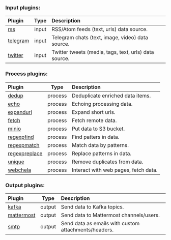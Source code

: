 ### Input plugins:

| Plugin                                                                                                  |  Type   | Description                                           |
|:--------------------------------------------------------------------------------------------------------|:-------:|:------------------------------------------------------|
| [rss](https://github.com/livelace/gosquito/blob/master/docs/plugins/input/rss.md)                       |  input  | RSS/Atom feeds (text, urls) data source.              |
| [telegram](https://github.com/livelace/gosquito/blob/master/docs/plugins/input/telegram.md)             |  input  | Telegram chats (text, image, video) data source.      |
| [twitter](https://github.com/livelace/gosquito/blob/master/docs/plugins/input/twitter.md)               |  input  | Twitter tweets (media, tags, text, urls) data source. |

### Process plugins:

| Plugin                                                                                                  |  Type   | Description                                           |
|:--------------------------------------------------------------------------------------------------------|:-------:|:------------------------------------------------------|
| [dedup](https://github.com/livelace/gosquito/blob/master/docs/plugins/process/dedup.md)                 | process | Deduplicate enriched data items.                      |
| [echo](https://github.com/livelace/gosquito/blob/master/docs/plugins/process/echo.md)                   | process | Echoing processing data.                              |
| [expandurl](https://github.com/livelace/gosquito/blob/master/docs/plugins/process/expandurl.md)         | process | Expand short urls.                                    |
| [fetch](https://github.com/livelace/gosquito/blob/master/docs/plugins/process/fetch.md)                 | process | Fetch remote data.                                    |
| [minio](https://github.com/livelace/gosquito/blob/master/docs/plugins/process/minio.md)                 | process | Put data to S3 bucket.                                |
| [regexpfind](https://github.com/livelace/gosquito/blob/master/docs/plugins/process/regexpfind.md)       | process | Find patters in data.                                 |
| [regexpmatch](https://github.com/livelace/gosquito/blob/master/docs/plugins/process/regexpmatch.md)     | process | Match data by patterns.                               |
| [regexpreplace](https://github.com/livelace/gosquito/blob/master/docs/plugins/process/regexpreplace.md) | process | Replace patterns in data.                             |
| [unique](https://github.com/livelace/gosquito/blob/master/docs/plugins/process/unique.md)               | process | Remove duplicates from data.                          |
| [webchela](https://github.com/livelace/gosquito/blob/master/docs/plugins/process/webchela.md)           | process | Interact with web pages, fetch data.                  |

### Output plugins:

| Plugin                                                                                                  |  Type   | Description                                           |
|:--------------------------------------------------------------------------------------------------------|:-------:|:------------------------------------------------------|
| [kafka](https://github.com/livelace/gosquito/blob/master/docs/plugins/output/kafka.md)                  | output  | Send data to Kafka topics.                            |
| [mattermost](https://github.com/livelace/gosquito/blob/master/docs/plugins/output/mattermost.md)        | output  | Send data to Mattermost channels/users.               |
| [smtp](https://github.com/livelace/gosquito/blob/master/docs/plugins/output/smtp.md)                    | output  | Send data as emails with custom attachments/headers.  |

